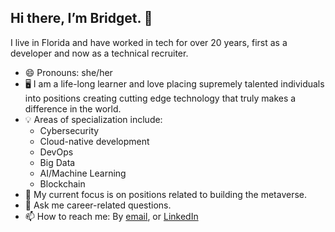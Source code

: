 ## Hi there, I’m Bridget. 👋

I live in Florida and have worked in tech for over 20 years, first as a developer and now as a technical recruiter.

- 😄 Pronouns: she/her
- 🖥 I am a life-long learner and love placing supremely talented individuals into positions creating cutting edge technology that truly makes a difference in the world.
- 💡 Areas of specialization include:
  - Cybersecurity
  - Cloud-native development
  - DevOps
  - Big Data
  - AI/Machine Learning
  - Blockchain
- 📖 My current focus is on positions related to building the metaverse. 
- 💬 Ask me career-related questions.
- 📫 How to reach me: By [email](bridget@infosecrecruiting.com), or [LinkedIn](http://linkedin.com/in/therecruitinggoddess/)
<!---
bridgetoconnor/bridgetoconnor is a ✨ special ✨ repository because its `README.md` (this file) appears on your GitHub profile.
You can click the Preview link to take a look at your changes.
--->

